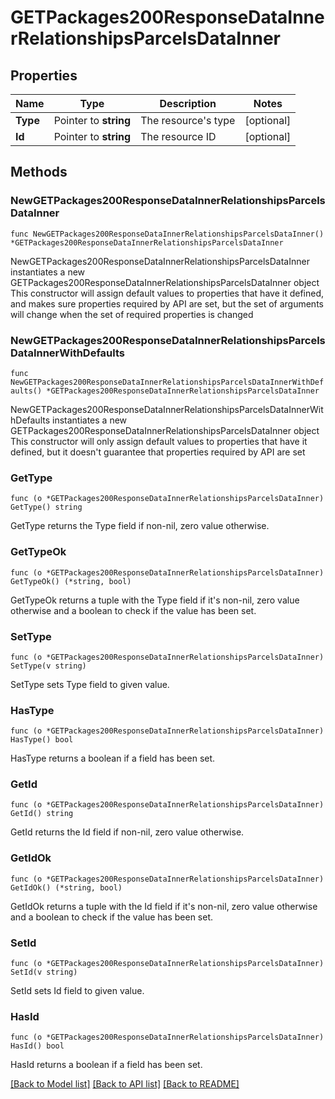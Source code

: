 # GETPackages200ResponseDataInnerRelationshipsParcelsDataInner

## Properties

Name | Type | Description | Notes
------------ | ------------- | ------------- | -------------
**Type** | Pointer to **string** | The resource&#39;s type | [optional] 
**Id** | Pointer to **string** | The resource ID | [optional] 

## Methods

### NewGETPackages200ResponseDataInnerRelationshipsParcelsDataInner

`func NewGETPackages200ResponseDataInnerRelationshipsParcelsDataInner() *GETPackages200ResponseDataInnerRelationshipsParcelsDataInner`

NewGETPackages200ResponseDataInnerRelationshipsParcelsDataInner instantiates a new GETPackages200ResponseDataInnerRelationshipsParcelsDataInner object
This constructor will assign default values to properties that have it defined,
and makes sure properties required by API are set, but the set of arguments
will change when the set of required properties is changed

### NewGETPackages200ResponseDataInnerRelationshipsParcelsDataInnerWithDefaults

`func NewGETPackages200ResponseDataInnerRelationshipsParcelsDataInnerWithDefaults() *GETPackages200ResponseDataInnerRelationshipsParcelsDataInner`

NewGETPackages200ResponseDataInnerRelationshipsParcelsDataInnerWithDefaults instantiates a new GETPackages200ResponseDataInnerRelationshipsParcelsDataInner object
This constructor will only assign default values to properties that have it defined,
but it doesn't guarantee that properties required by API are set

### GetType

`func (o *GETPackages200ResponseDataInnerRelationshipsParcelsDataInner) GetType() string`

GetType returns the Type field if non-nil, zero value otherwise.

### GetTypeOk

`func (o *GETPackages200ResponseDataInnerRelationshipsParcelsDataInner) GetTypeOk() (*string, bool)`

GetTypeOk returns a tuple with the Type field if it's non-nil, zero value otherwise
and a boolean to check if the value has been set.

### SetType

`func (o *GETPackages200ResponseDataInnerRelationshipsParcelsDataInner) SetType(v string)`

SetType sets Type field to given value.

### HasType

`func (o *GETPackages200ResponseDataInnerRelationshipsParcelsDataInner) HasType() bool`

HasType returns a boolean if a field has been set.

### GetId

`func (o *GETPackages200ResponseDataInnerRelationshipsParcelsDataInner) GetId() string`

GetId returns the Id field if non-nil, zero value otherwise.

### GetIdOk

`func (o *GETPackages200ResponseDataInnerRelationshipsParcelsDataInner) GetIdOk() (*string, bool)`

GetIdOk returns a tuple with the Id field if it's non-nil, zero value otherwise
and a boolean to check if the value has been set.

### SetId

`func (o *GETPackages200ResponseDataInnerRelationshipsParcelsDataInner) SetId(v string)`

SetId sets Id field to given value.

### HasId

`func (o *GETPackages200ResponseDataInnerRelationshipsParcelsDataInner) HasId() bool`

HasId returns a boolean if a field has been set.


[[Back to Model list]](../README.md#documentation-for-models) [[Back to API list]](../README.md#documentation-for-api-endpoints) [[Back to README]](../README.md)



